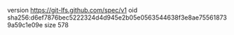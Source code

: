 version https://git-lfs.github.com/spec/v1
oid sha256:d6ef7876bec5222324d4d945e2b05e0563544638f3e8ae755618739a59c1e09e
size 578

